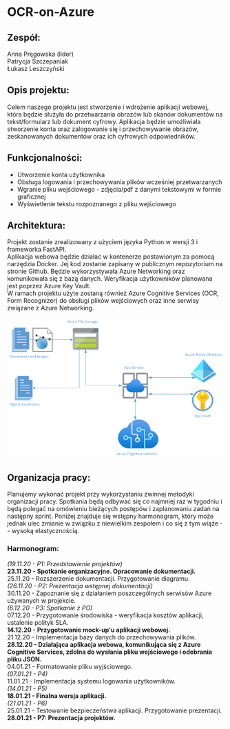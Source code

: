 # OCR-on-Azure

## Zespół:
Anna Pręgowska (lider)  
Patrycja Szczepaniak  
Łukasz Leszczyński  

## Opis projektu:
Celem naszego projektu jest stworzenie i wdrożenie aplikacji webowej, która będzie służyła do przetwarzania obrazów lub skanów dokumentów na tekst/formularz lub dokument cyfrowy. Aplikacja będzie umożliwiała stworzenie konta oraz zalogowanie się i przechowywanie obrazów, zeskanowanych dokumentów oraz ich cyfrowych odpowiedników.

## Funkcjonalności:
- Utworzenie konta użytkownika  
- Obsługa logowania i przechowywania plików wcześniej przetwarzanych  
- Wgranie pliku wejściowego - zdjęcia/pdf z danymi tekstowymi w formie graficznej  
- Wyświetlenie tekstu rozpoznanego z pliku wejściowego  

## Architektura:
Projekt zostanie zrealizowany z użyciem języka Python w wersji 3 i frameworka FastAPI.  
Aplikacja webowa będzie działać w kontenerze postawionym za pomocą narzędzia Docker. Jej kod zostanie zapisany w publicznym repozytorium na stronie Github. Będzie wykorzystywała Azure Networking oraz komunikowała się z bazą danych. Weryfikacja użytkowników planowana jest poprzez Azure Key Vault.  
W ramach projektu użyte zostaną również Azure Cognitive Services (OCR, Form Recognizer) do obsługi plików wejściowych oraz inne serwisy związane z Azure Networking.

![Diagram serwisów](diagram_serwisow.png)

## Organizacja pracy:
Planujemy wykonać projekt przy wykorzystaniu zwinnej metodyki organizacji pracy. Spotkania będą odbywać się co najmniej raz w tygodniu i będą polegać na omówieniu bieżących postępów i zaplanowaniu zadań na następny sprint. Poniżej znajduje się wstępny harmonogram, który może jednak ulec zmianie w związku z niewielkim zespołem i co się z tym wiąże -- wysoką elastycznością.

### Harmonogram:
*(19.11.20 - P1: Przedstawienie projektów)*  
**23.11.20 - Spotkanie organizacyjne. Opracowanie dokumentacji.**  
25.11.20 - Rozszerzenie dokumentacji. Przygotowanie diagramu.  
*(26.11.20 - P2: Prezentacja wstępnej dokumentacji)*  
30.11.20 - Zapoznanie się z działaniem poszczególnych serwisów Azure używanych w projekcie.  
*(6.12.20 - P3: Spotkanie z PO)*  
07.12.20 - Przygotowanie środowiska - weryfikacja kosztów aplikacji, ustalenie polityk SLA.  
**14.12.20 - Przygotowanie mock-up'u aplikacji webowej.**  
21.12.20 - Implementacja bazy danych do przechowywania plików.  
**28.12.20 - Działająca aplikacja webowa, komunikująca się z Azure Cognitive Services, zdolna do wysłania pliku wejściowego i odebrania pliku JSON.**  
04.01.21 - Formatowanie pliku wyjściowego.  
*(07.01.21 - P4)*  
11.01.21 - Implementacja systemu logowania użytkowników.  
*(14.01.21 - P5)*  
**18.01.21 - Finalna wersja aplikacji.**  
*(21.01.21 - P6)*  
25.01.21 - Testowanie bezpieczeństwa aplikacji. Przygotowanie prezentacji.  
**28.01.21 - P7: Prezentacja projektów.**  




